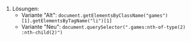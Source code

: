 
1. Lösungen:
   - Variante "Alt": `document.getElementsByClassName("games")[1].getElementsByTagName("li")[1]`
   - Variante "Neu": `document.querySelector(".games:nth-of-type(2) :nth-child(2)")`